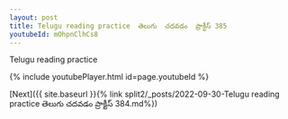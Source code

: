 ```yaml
---
layout: post
title: Telugu reading practice  తెలుగు  చదవడం  ప్రాక్టీస్ 385
youtubeId: mOhpnClhCs8
---
```

 
 
Telugu reading practice
 
 
 
 
 


{% include youtubePlayer.html id=page.youtubeId %}
 
[Next]({{ site.baseurl }}{% link  split2/_posts/2022-09-30-Telugu reading practice  తెలుగు  చదవడం  ప్రాక్టీస్ 384.md%})
 
